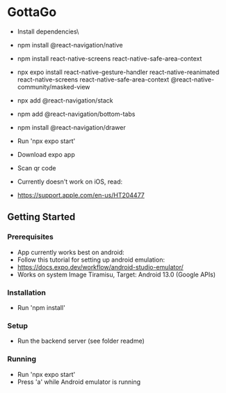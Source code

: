 # GottaGo


* Install dependencies\
* npm install @react-navigation/native
* npm install react-native-screens react-native-safe-area-context
* npx expo install react-native-gesture-handler react-native-reanimated react-native-screens react-native-safe-area-context @react-native-community/masked-view
* npx add @react-navigation/stack
* npm add @react-navigation/bottom-tabs
* npm install @react-navigation/drawer



* Run 'npx expo start'
* Download expo app
* Scan qr code


* Currently doesn't work on iOS, read:
* https://support.apple.com/en-us/HT204477

## Getting Started

### Prerequisites
* App currently works best on android:
* Follow this tutorial for setting up android emulation:
* https://docs.expo.dev/workflow/android-studio-emulator/
* Works on system Image Tiramisu, Target: Android 13.0 (Google APIs)

### Installation
* Run 'npm install'

### Setup
* Run the backend server (see folder readme)

### Running
* Run 'npx expo start'
* Press 'a' while Android emulator is running